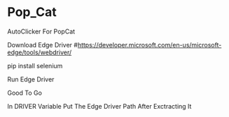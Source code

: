 # Pop_Cat
AutoClicker For PopCat

Download Edge Driver #https://developer.microsoft.com/en-us/microsoft-edge/tools/webdriver/

pip install selenium

Run Edge Driver

Good To Go

In DRIVER Variable Put The Edge Driver Path After Exctracting It
